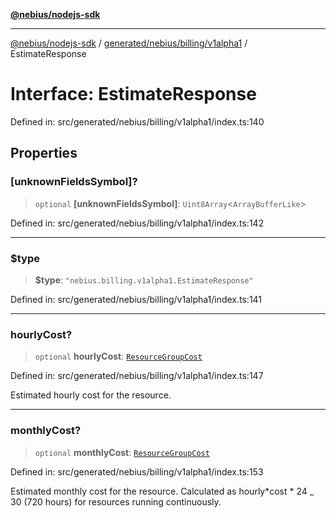 [**@nebius/nodejs-sdk**](../../../../../README.md)

---

[@nebius/nodejs-sdk](../../../../../README.md) / [generated/nebius/billing/v1alpha1](../README.md) / EstimateResponse

# Interface: EstimateResponse

Defined in: src/generated/nebius/billing/v1alpha1/index.ts:140

## Properties

### \[unknownFieldsSymbol\]?

> `optional` **\[unknownFieldsSymbol\]**: `Uint8Array`\<`ArrayBufferLike`\>

Defined in: src/generated/nebius/billing/v1alpha1/index.ts:142

---

### $type

> **$type**: `"nebius.billing.v1alpha1.EstimateResponse"`

Defined in: src/generated/nebius/billing/v1alpha1/index.ts:141

---

### hourlyCost?

> `optional` **hourlyCost**: [`ResourceGroupCost`](ResourceGroupCost.md)

Defined in: src/generated/nebius/billing/v1alpha1/index.ts:147

Estimated hourly cost for the resource.

---

### monthlyCost?

> `optional` **monthlyCost**: [`ResourceGroupCost`](ResourceGroupCost.md)

Defined in: src/generated/nebius/billing/v1alpha1/index.ts:153

Estimated monthly cost for the resource.
Calculated as hourly*cost * 24 \_ 30 (720 hours) for resources running continuously.
